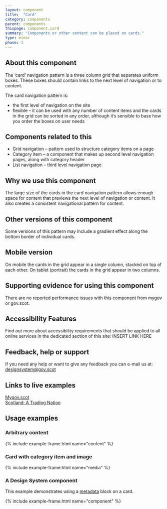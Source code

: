 ```yaml
---
layout: component
title:  "Card"
category: components
parent: components
thispage: component.card
summary: "Components or other content can be placed on cards."
type: minor
phase: 1
---
```


## About this component
The ‘card’ navigation pattern is a three column grid that separates uniform boxes. These boxes should contain links to the next level of navigation or to content.

The card navigation pattern is:
* the first level of navigation on the site
* flexible – it can be used with any number of content items and the cards in the grid can be sorted in any order, although it’s sensible to base how you order the boxes on user needs

## Components related to this
* Grid navigation – pattern used to structure category items on a page
* Category item – a component that makes up second level navigation pages, along with category header
* List navigation – third level navigation page  

## Why we use this component
The large size of the cards in the card navigation pattern allows enough space for content that previews the next level of navigation or content.
It also creates a consistent navigational pattern for content.

## Other versions of this component
Some versions of this pattern may include a gradient effect along the bottom border of individual cards.  

## Mobile version
On mobile the cards in the grid appear in a single column, stacked on top of each other. On tablet (portrait) the cards in the grid appear in two columns.  

## Supporting evidence for using this component
There are no reported performance issues with this component from mygov or gov.scot.  

## Accessibility Features
Find out more about accessibility requirements that should be applied to all online services in the dedicated section of this site: INSERT LINK HERE

## Feedback, help or support
If you need any help or want to give any feedback you can e-mail us at:
[designsystem@gov.scot](mailto:designsystem@gov.scot)  

## Links to live examples

[Mygov.scot](https://www.mygov.scot)  
[Scotland: A Trading Nation](https://tradingnation.mygov.scot)

## Usage examples

### Arbitrary content

{% include example-frame.html name="content" %}

### Card with category item and image

{% include example-frame.html name="media" %}


### A Design System component

This example demonstrates using a [metadata](/components/metadata) block on a card.

{% include example-frame.html name="component" %}
